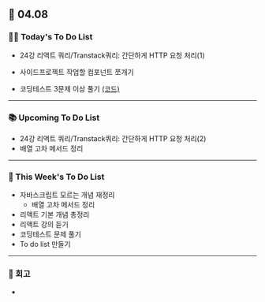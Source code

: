 ## 📆 04.08

### 💁‍♀️ Today's To Do List

- 24강 리액트 쿼리/Transtack쿼리: 간단하게 HTTP 요청 처리(1)

- 사이드프로젝트 작업할 컴포넌트 쪼개기

- 코딩테스트 3문제 이상 풀기 [(코드)](https://github.com/yennnny/coding-test/tree/main/%ED%94%84%EB%A1%9C%EA%B7%B8%EB%9E%98%EB%A8%B8%EC%8A%A4)

---

### 📚 Upcoming To Do List

- 24강 리액트 쿼리/Transtack쿼리: 간단하게 HTTP 요청 처리(2)
- 배열 고차 메서드 정리

---

### 📌 This Week's To Do List

- 자바스크립트 모르는 개념 재정리
  - 배열 고차 메서드 정리
- 리액트 기본 개념 총정리
- 리액트 강의 듣기
- 코딩테스트 문제 풀기
- To do list 만들기

---

### 👀 회고

-
